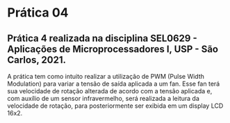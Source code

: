 # Prática 04

## Prática 4 realizada na disciplina SEL0629 - Aplicações de Microprocessadores I, USP - São Carlos, 2021.

A prática tem como intuito realizar a utilização de PWM (Pulse Width Modulation) para variar a tensão de saída aplicada a um fan. Esse fan terá sua velocidade de rotação alterada de acordo com a tensão aplicada e, com auxílio de um sensor infravermelho, será realizada a leitura da velocidade de rotação, para posteriormente ser exibida em um display LCD 16x2.